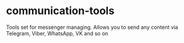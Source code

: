 # communication-tools
Tools set for messenger managing. Allows you to send any content via Telegram, Viber, WhatsApp, VK and so on
